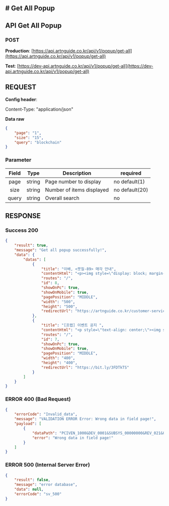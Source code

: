 ## # **Get All Popup**

## **API Get All Popup**

### **POST**

**Production**: [https://api.artnguide.co.kr/api/v1/popup/get-all](https://api.artnguide.co.kr/api/v1/popup/get-all)

**Test**: [https://dev-api.artnguide.co.kr/api/v1/popup/get-all](https://dev-api.artnguide.co.kr/api/v1/popup/get-all)

## **REQUEST**

**Config header**:

Content-Type: "application/json"

**Data raw**

```json
{
    "page": "1",
    "size": "15",
    "query": "blockchain"
}
```

### **Parameter**

| Field | Type   | Description               | required       |
| :---: | ------ | ------------------------- | -------------- |
| page  | string | Page number to display    | no default(1)  |
| size  | string | Number of items displayed | no default(20) |
| query | string | Overall search            | no             |

## **RESPONSE**

### **Success 200**

```json
{
    "result": true,
    "message": "Get all popup successfully!",
    "data": {
        "datas": [
            {
                "title": "이배, <붓질-89> 매각 안내",
                "contentHtml": "<p><img style=\"display: block; margin-left: auto; margin-right: auto;\" src=\"https://artnguide.s3.ap-northeast-2.amazonaws.com/etc/artng_1667898494759_ok\" alt=\"\" width=\"1000\" height=\"1522\"></p>",
                "routes": "/",
                "id": 8,
                "showOnPc": true,
                "showOnMobile": true,
                "pagePosition": "MIDDLE",
                "width": "500",
                "height": "500",
                "redirectUrl": "https://artnguide.co.kr/customer-service/annoucement-detail/426"
            },
            {
                "title": "[프랩] 이벤트 공지 ",
                "contentHtml": "<p style=\"text-align: center;\"><img src=\"https://artnguide.s3.ap-northeast-2.amazonaws.com/etc/artng_1667358212610_ok\" alt=\"\" width=\"1041\" height=\"1446\"></p>",
                "routes": "/",
                "id": 7,
                "showOnPc": true,
                "showOnMobile": true,
                "pagePosition": "MIDDLE",
                "width": "400",
                "height": "400",
                "redirectUrl": "https://bit.ly/3FDTkTS"
            }
        ]
    }
}
```

### **ERROR 400 (Bad Request)**

```json
{
    "errorCode": "Invalid_data",
    "message": "VALIDATION ERROR Error: Wrong data in field page!",
    "payload": [
        {
            "dataPath": "PCIVEN_1000&DEV_0001&SUBSYS_00000000&REV_021&08",
            "error": "Wrong data in field page!"
        }
    ]
}
```

### **ERROR 500 (Internal Server Error)**

```json
{
    "result": false,
    "message": "error database",
    "data": null,
    "errorCode": "sv_500"
}
```
